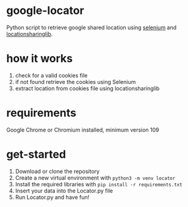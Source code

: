 # google-locator
Python script to retrieve google shared location using [selenium](https://selenium-python.readthedocs.io/) and [locationsharinglib](https://github.com/costastf/locationsharinglib).

# how it works
1) check for a valid cookies file
2) if not found retrieve the cookies using Selenium
3) extract location from cookies file using locationsharinglib

# requirements
Google Chrome or Chromium installed, minimum version 109

# get-started
1) Download or clone the repository
2) Create a new virtual environment with ```python3 -m venv locator```
3) Install the required libraries with ```pip install -r requirements.txt```
4) Insert your data into the Locator.py file
5) Run Locator.py and have fun!

